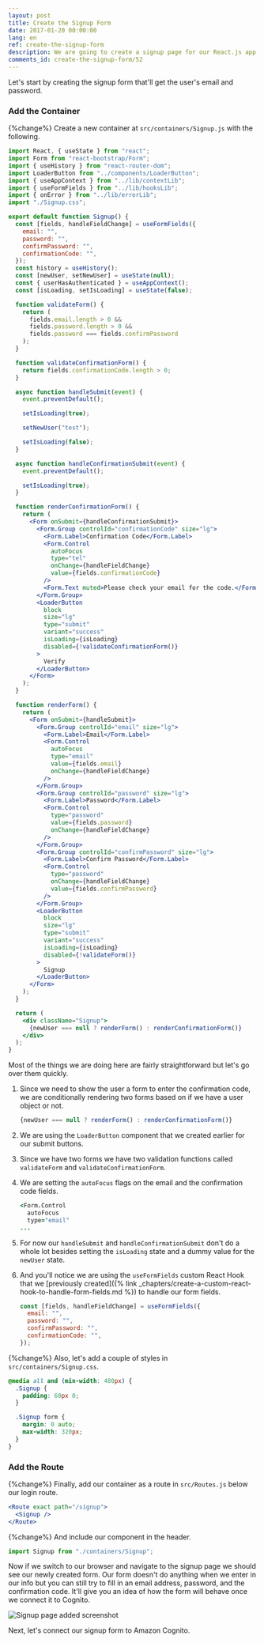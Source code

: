 ```yaml
---
layout: post
title: Create the Signup Form
date: 2017-01-20 00:00:00
lang: en
ref: create-the-signup-form
description: We are going to create a signup page for our React.js app. To sign up users with Amazon Cognito, we need to create a form that allows users to enter a cofirmation code that is emailed to them.
comments_id: create-the-signup-form/52
---
```


Let's start by creating the signup form that'll get the user's email and password.

### Add the Container

{%change%} Create a new container at `src/containers/Signup.js` with the following.

``` jsx
import React, { useState } from "react";
import Form from "react-bootstrap/Form";
import { useHistory } from "react-router-dom";
import LoaderButton from "../components/LoaderButton";
import { useAppContext } from "../lib/contextLib";
import { useFormFields } from "../lib/hooksLib";
import { onError } from "../lib/errorLib";
import "./Signup.css";

export default function Signup() {
  const [fields, handleFieldChange] = useFormFields({
    email: "",
    password: "",
    confirmPassword: "",
    confirmationCode: "",
  });
  const history = useHistory();
  const [newUser, setNewUser] = useState(null);
  const { userHasAuthenticated } = useAppContext();
  const [isLoading, setIsLoading] = useState(false);

  function validateForm() {
    return (
      fields.email.length > 0 &&
      fields.password.length > 0 &&
      fields.password === fields.confirmPassword
    );
  }

  function validateConfirmationForm() {
    return fields.confirmationCode.length > 0;
  }

  async function handleSubmit(event) {
    event.preventDefault();

    setIsLoading(true);

    setNewUser("test");

    setIsLoading(false);
  }

  async function handleConfirmationSubmit(event) {
    event.preventDefault();

    setIsLoading(true);
  }

  function renderConfirmationForm() {
    return (
      <Form onSubmit={handleConfirmationSubmit}>
        <Form.Group controlId="confirmationCode" size="lg">
          <Form.Label>Confirmation Code</Form.Label>
          <Form.Control
            autoFocus
            type="tel"
            onChange={handleFieldChange}
            value={fields.confirmationCode}
          />
          <Form.Text muted>Please check your email for the code.</Form.Text>
        </Form.Group>
        <LoaderButton
          block
          size="lg"
          type="submit"
          variant="success"
          isLoading={isLoading}
          disabled={!validateConfirmationForm()}
        >
          Verify
        </LoaderButton>
      </Form>
    );
  }

  function renderForm() {
    return (
      <Form onSubmit={handleSubmit}>
        <Form.Group controlId="email" size="lg">
          <Form.Label>Email</Form.Label>
          <Form.Control
            autoFocus
            type="email"
            value={fields.email}
            onChange={handleFieldChange}
          />
        </Form.Group>
        <Form.Group controlId="password" size="lg">
          <Form.Label>Password</Form.Label>
          <Form.Control
            type="password"
            value={fields.password}
            onChange={handleFieldChange}
          />
        </Form.Group>
        <Form.Group controlId="confirmPassword" size="lg">
          <Form.Label>Confirm Password</Form.Label>
          <Form.Control
            type="password"
            onChange={handleFieldChange}
            value={fields.confirmPassword}
          />
        </Form.Group>
        <LoaderButton
          block
          size="lg"
          type="submit"
          variant="success"
          isLoading={isLoading}
          disabled={!validateForm()}
        >
          Signup
        </LoaderButton>
      </Form>
    );
  }

  return (
    <div className="Signup">
      {newUser === null ? renderForm() : renderConfirmationForm()}
    </div>
  );
}
```

Most of the things we are doing here are fairly straightforward but let's go over them quickly.

1. Since we need to show the user a form to enter the confirmation code, we are conditionally rendering two forms based on if we have a user object or not.

   ``` jsx
   {newUser === null ? renderForm() : renderConfirmationForm()}
   ```

2. We are using the `LoaderButton` component that we created earlier for our submit buttons.

3. Since we have two forms we have two validation functions called `validateForm` and `validateConfirmationForm`.

4. We are setting the `autoFocus` flags on the email and the confirmation code fields.

   ``` coffee
   <Form.Control
     autoFocus
     type="email"
   ...
   ```

5. For now our `handleSubmit` and `handleConfirmationSubmit` don't do a whole lot besides setting the `isLoading` state and a dummy value for the `newUser` state.

6. And you'll notice we are using the `useFormFields` custom React Hook that we [previously created]({% link _chapters/create-a-custom-react-hook-to-handle-form-fields.md %}) to handle our form fields.

   ``` javascript
   const [fields, handleFieldChange] = useFormFields({
     email: "",
     password: "",
     confirmPassword: "",
     confirmationCode: "",
   });
   ```

{%change%} Also, let's add a couple of styles in `src/containers/Signup.css`.

``` css
@media all and (min-width: 480px) {
  .Signup {
    padding: 60px 0;
  }

  .Signup form {
    margin: 0 auto;
    max-width: 320px;
  }
}
```

### Add the Route

{%change%} Finally, add our container as a route in `src/Routes.js` below our login route.

``` jsx
<Route exact path="/signup">
  <Signup />
</Route>
```

{%change%} And include our component in the header.

``` javascript
import Signup from "./containers/Signup";
```

Now if we switch to our browser and navigate to the signup page we should see our newly created form. Our form doesn't do anything when we enter in our info but you can still try to fill in an email address, password, and the confirmation code. It'll give you an idea of how the form will behave once we connect it to Cognito.

![Signup page added screenshot](/assets/signup-page-added.png)

Next, let's connect our signup form to Amazon Cognito.

